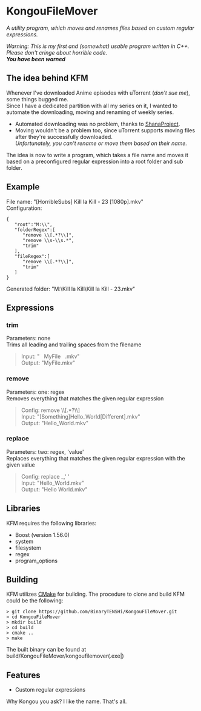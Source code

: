 KongouFileMover
===============

*A utility program, which moves and renames files based on custom regular expressions.*

*Warning: This is my first and (somewhat) usable program written in C++. Please don't cringe about horrible code.*<br>
***You have been warned***

The idea behind KFM
-------------------
Whenever I've downloaded Anime episodes with uTorrent (*don't sue me*), some things bugged me.<br>
Since I have a dedicated partition with all my series on it, I wanted to automate the downloading, moving and renaming of weekly series.
- Automated downloading was no problem, thanks to [ShanaProject](http://www.shanaproject.com/ "ShanaProject").
- Moving wouldn't be a problem too, since uTorrent supports moving files after they're successfully downloaded.<br>
*Unfortunately, you can't rename or move them based on their name.*

The idea is now to write a program, which takes a file name and moves it based on a preconfigured regular expression into a root folder and sub folder.

Example
-------
File name: "[HorribleSubs] Kill la Kill - 23 [1080p].mkv"<br>
Configuration:<br>
```
{
   "root":"M:\\",
   "folderRegex":[
      "remove \\[.*?\\]",
      "remove \\s-\\s.*",
      "trim"
   ],
   "fileRegex":[
      "remove \\[.*?\\]",
      "trim"
   ]
}
```
Generated folder: "M:\Kill la Kill\Kill la Kill - 23.mkv"

Expressions
-----------
### trim
Parameters: none <br>
Trims all leading and trailing spaces from the filename <br>
>Input: " &nbsp; MyFile &nbsp; .mkv" <br>
>Output: "MyFile.mkv" <br>

### remove
Parameters: one: regex <br>
Removes everything that matches the given regular expression <br>
>Config: remove \\\\[.*?\\\\] <br>
>Input: "[Something]Hello_World[Different].mkv" <br>
>Output: "Hello_World.mkv" <br>

### replace
Parameters: two: regex, 'value'<br>
Replaces everything that matches the given regular expression with the given value <br>
>Config: replace _,' ' <br>
>Input: "Hello_World.mkv" <br>
>Output: "Hello World.mkv" <br>

Libraries
---------
KFM requires the following libraries:
- Boost (version 1.56.0)
 - system
 - filesystem
 - regex
 - program_options

Building
--------
KFM utilizes [CMake](http://www.cmake.org/) for building.
The procedure to clone and build KFM could be the following:
```
> git clone https://github.com/BinaryTENSHi/KongouFileMover.git
> cd KongouFileMover
> mkdir build
> cd build
> cmake ..
> make
```
The built binary can be found at build/KongouFileMover/kongoufilemover(.exe|)

Features
--------
- Custom regular expressions

Why Kongou you ask? I like the name. That's all.
